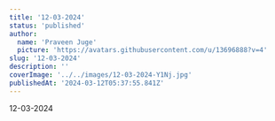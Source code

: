 ```yaml
---
title: '12-03-2024'
status: 'published'
author:
  name: 'Praveen Juge'
  picture: 'https://avatars.githubusercontent.com/u/13696888?v=4'
slug: '12-03-2024'
description: ''
coverImage: '../../images/12-03-2024-Y1Nj.jpg'
publishedAt: '2024-03-12T05:37:55.841Z'
---
```


12-03-2024